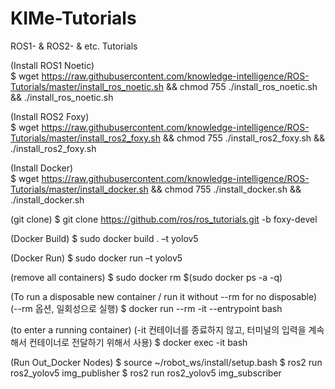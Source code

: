 # KIMe-Tutorials
ROS1- &amp; ROS2- &amp; etc. Tutorials


(Install ROS1 Noetic)<br>
$ wget https://raw.githubusercontent.com/knowledge-intelligence/ROS-Tutorials/master/install_ros_noetic.sh && chmod 755 ./install_ros_noetic.sh && ./install_ros_noetic.sh


(Install ROS2 Foxy)<br>
$ wget https://raw.githubusercontent.com/knowledge-intelligence/ROS-Tutorials/master/install_ros2_foxy.sh && chmod 755 ./install_ros2_foxy.sh && ./install_ros2_foxy.sh


(Install Docker)<br>
$ wget https://raw.githubusercontent.com/knowledge-intelligence/ROS-Tutorials/master/install_docker.sh && chmod 755 ./install_docker.sh && ./install_docker.sh



(git clone)
$ git clone https://github.com/ros/ros_tutorials.git -b foxy-devel

(Docker Build)
$ sudo docker build . –t yolov5

(Docker Run)
$ sudo docker run –t yolov5

(remove all containers)
$ sudo docker rm $(sudo docker ps -a -q)

(To run a disposable new container / run it without --rm for no disposable)
(--rm 옵션, 일회성으로 실행)
$ docker run --rm -it --entrypoint bash <image-name-or-id>


(to enter a running container)
(-it 컨테이너를 종료하지 않고, 터미널의 입력을 계속해서 컨테이너로 전달하기 위해서 사용)
$ docker exec -it <container-name-or-id> bash

(Run Out_Docker Nodes)
$ source ~/robot_ws/install/setup.bash
$ ros2 run ros2_yolov5 img_publisher
$ ros2 run ros2_yolov5 img_subscriber


